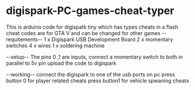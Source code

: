 # digispark-PC-games-cheat-typer

This is arduino code for digispatk tiny which has types cheats in a flash 
cheat codes are for GTA V and can be changed for other games
--requitements--
1 x Digispark USB Development Board
2 x momentary switches
4 x wires
1 x soldering machine

--setup-- 
The pins 0 ,1 are inputs, connect a momentary switch to both in parallel to 5v pin
upload the code to digispark

--working--
connect the digispark to one of the usb ports on pc
press button 0 for player related cheats
press button1 for vehicle spwaning cheats
